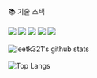 📚 기술 스택<br/><br/>
<img src="https://img.shields.io/badge/HTML5-blue?style=flat&logo=html5&logoColor=E34F26"/>
<img src="https://img.shields.io/badge/CSS-purple?style=flat&logo=CSS&CSS=663399"/>
<img src="https://img.shields.io/badge/JavaScript-red?style=flat&logo=JavaScript&logoColor=F7DF1E"/>
<img src="https://img.shields.io/badge/Python-yellow?style=flat&logo=Python&logoColor=3776AB"/>
<img src="https://img.shields.io/badge/PHP-grey?style=flat&logo=PHP&logoColor=777BB4"/>
<br/><br/>
![leetk321's github stats](https://github-readme-stats.vercel.app/api?username=leetk321&show_icons=true&theme=tokyonight)<br/><br/>
![Top Langs](https://github-readme-stats.vercel.app/api/top-langs/?username=leetk321&layout=compact&theme=tokyonight)
